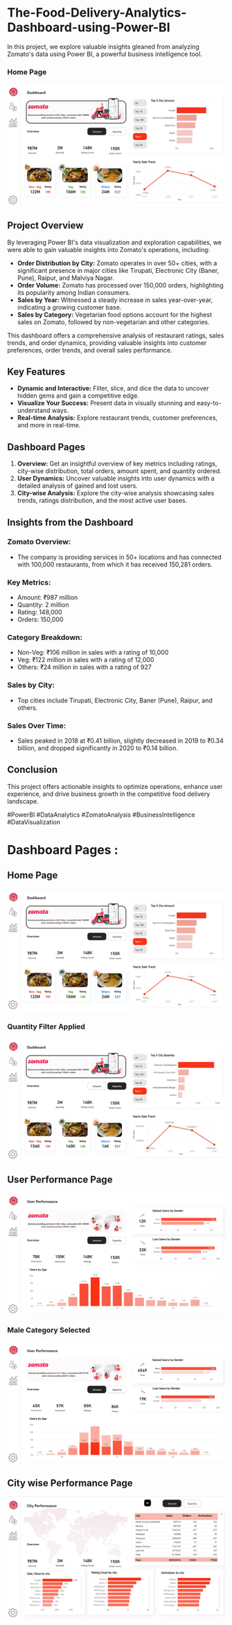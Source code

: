 # The-Food-Delivery-Analytics-Dashboard-using-Power-BI

In this project, we explore valuable insights gleaned from analyzing Zomato's data using Power BI, a powerful business intelligence tool.
### Home Page
![image](https://github.com/saran1301/Food_Delivery_Dashboard/blob/8d63bc667aef79a1bb3253fc2cec4c8ceb1822e0/src/reports/Food_Analysis_Dashboard_Pg_2.jpg)

## Project Overview

By leveraging Power BI's data visualization and exploration capabilities, we were able to gain valuable insights into Zomato's operations, including:

- **Order Distribution by City:** Zomato operates in over 50+ cities, with a significant presence in major cities like Tirupati, Electronic City (Baner, Pune), Raipur, and Malviya Nagar.
- **Order Volume:** Zomato has processed over 150,000 orders, highlighting its popularity among Indian consumers.
- **Sales by Year:** Witnessed a steady increase in sales year-over-year, indicating a growing customer base.
- **Sales by Category:** Vegetarian food options account for the highest sales on Zomato, followed by non-vegetarian and other categories.

This dashboard offers a comprehensive analysis of restaurant ratings, sales trends, and order dynamics, providing valuable insights into customer preferences, order trends, and overall sales performance.

## Key Features

- **Dynamic and Interactive:** Filter, slice, and dice the data to uncover hidden gems and gain a competitive edge.
- **Visualize Your Success:** Present data in visually stunning and easy-to-understand ways.
- **Real-time Analysis:** Explore restaurant trends, customer preferences, and more in real-time.

## Dashboard Pages

1. **Overview:** Get an insightful overview of key metrics including ratings, city-wise distribution, total orders, amount spent, and quantity ordered.
2. **User Dynamics:** Uncover valuable insights into user dynamics with a detailed analysis of gained and lost users.
3. **City-wise Analysis:** Explore the city-wise analysis showcasing sales trends, ratings distribution, and the most active user bases.

## Insights from the Dashboard

### Zomato Overview:

- The company is providing services in 50+ locations and has connected with 100,000 restaurants, from which it has received 150,281 orders.

### Key Metrics:

- Amount: ₹987 million
- Quantity: 2 million
- Rating: 148,000
- Orders: 150,000

### Category Breakdown:

- Non-Veg: ₹106 million in sales with a rating of 10,000
- Veg: ₹122 million in sales with a rating of 12,000
- Others: ₹24 million in sales with a rating of 927

### Sales by City:

- Top cities include Tirupati, Electronic City, Baner (Pune), Raipur, and others.

### Sales Over Time:

- Sales peaked in 2018 at ₹0.41 billion, slightly decreased in 2019 to ₹0.34 billion, and dropped significantly in 2020 to ₹0.14 billion.

## Conclusion

This project offers actionable insights to optimize operations, enhance user experience, and drive business growth in the competitive food delivery landscape.

#PowerBI #DataAnalytics #ZomatoAnalysis #BusinessIntelligence #DataVisualization

# Dashboard Pages : 

## Home Page
![image](https://github.com/saran1301/Food_Delivery_Dashboard/blob/8d63bc667aef79a1bb3253fc2cec4c8ceb1822e0/src/reports/Food_Analysis_Dashboard_Pg_2.jpg)
### Quantity Filter Applied
![image](https://github.com/saran1301/Food_Delivery_Dashboard/blob/8d63bc667aef79a1bb3253fc2cec4c8ceb1822e0/src/reports/Food_Analysis_Dashboard_Pg_2_Qty_filter.jpg)

## User Performance Page
![image](https://github.com/saran1301/Food_Delivery_Dashboard/blob/8d63bc667aef79a1bb3253fc2cec4c8ceb1822e0/src/reports/Food_Analysis_Dashboard_Pg_3.jpg)
### Male Category Selected
![image](https://github.com/saran1301/Food_Delivery_Dashboard/blob/8d63bc667aef79a1bb3253fc2cec4c8ceb1822e0/src/reports/Food_Analysis_Dashboard_Pg_3_Male.jpg)

## City wise Performance Page
![image](https://github.com/saran1301/Food_Delivery_Dashboard/blob/8d63bc667aef79a1bb3253fc2cec4c8ceb1822e0/src/reports/Food_Analysis_Dashboard_Pg_4(City_Performance).jpg)


